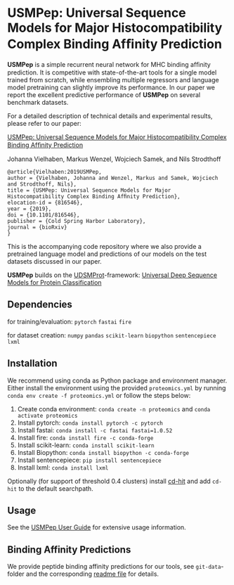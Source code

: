 # USMPep: Universal Sequence Models for Major Histocompatibility Complex Binding Afﬁnity Prediction 
**USMPep** is a simple recurrent neural network for MHC binding afﬁnity prediction. It is competitive with state-of-the-art tools for a single model trained from scratch, while ensembling multiple regressors and language model pretraining can slightly improve its performance.
In our paper we report the excellent predictive performance of **USMPep** on several benchmark datasets.

For a detailed description of technical details and experimental results, please refer to our paper:

[USMPep: Universal Sequence Models for Major Histocompatibility Complex Binding Afﬁnity Prediction](https://doi.org/10.1101/816546)

Johanna Vielhaben, Markus Wenzel, Wojciech Samek, and Nils Strodthoff

 	@article{Vielhaben:2019USMPep,
	author = {Vielhaben, Johanna and Wenzel, Markus and Samek, Wojciech and Strodthoff, Nils},
	title = {USMPep: Universal Sequence Models for Major Histocompatibility Complex Binding Afﬁnity Prediction},
	elocation-id = {816546},
	year = {2019},
	doi = {10.1101/816546},
	publisher = {Cold Spring Harbor Laboratory},
	journal = {bioRxiv}
	}

This is the accompanying code repository where we also provide a pretrained language model and predictions of our models on the test datasets discussed in our paper.

**USMPep** builds on the [UDSMProt](https://github.com/nstrodt/UDSMProt)-framework: [Universal Deep Sequence Models for Protein Classification](https://doi.org/10.1101/704874)
## Dependencies
for training/evaluation: `pytorch` `fastai` `fire` 

for dataset creation: `numpy` `pandas` `scikit-learn` `biopython` `sentencepiece` `lxml`

## Installation
We recommend using conda as Python package and environment manager.
Either install the environment using the provided `proteomics.yml` by running `conda env create -f proteomics.yml` or follow the steps below:
1. Create conda environment: `conda create -n proteomics` and `conda activate proteomics`
2. Install pytorch: `conda install pytorch -c pytorch`
3. Install fastai: `conda install -c fastai fastai=1.0.52`
4. Install fire: `conda install fire -c conda-forge`
5. Install scikit-learn: `conda install scikit-learn`
6. Install Biopython: `conda install biopython -c conda-forge`
7. Install sentencepiece: `pip install sentencepiece`
8. Install lxml: `conda install lxml`

Optionally (for support of threshold 0.4 clusters) install [cd-hit](`https://github.com/weizhongli/cdhit`) and add `cd-hit` to the default searchpath.

## Usage
See the [USMPep User Guide](./code/USMPep_UserGuide.ipynb) for extensive usage information.

## Binding Affinity Predictions
We provide peptide binding affinity predictions for our tools, see `git-data`-folder and the corresponding [readme file](./git_data/README.md) for details.

